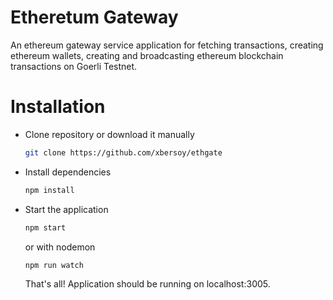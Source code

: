# Etheretum Gateway

An ethereum gateway service application for fetching transactions, creating ethereum wallets, creating and broadcasting ethereum blockchain transactions on Goerli Testnet.
<br>

# Installation

- Clone repository or download it manually
  
  ```bash
  git clone https://github.com/xbersoy/ethgate
  ```
  
- Install dependencies

  ```bash
  npm install
  ```

- Start the application
  
  ```bash
  npm start
  ```
  or with nodemon
  ```bash
  npm run watch
  ```
  That's all! Application should be running on localhost:3005. <br><br>
  
